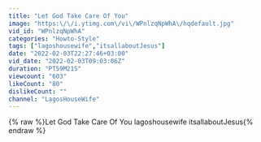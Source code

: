 ```yaml
---
title: "Let God Take Care Of You"
image: "https:\/\/i.ytimg.com\/vi\/WPnlzqNpWhA\/hqdefault.jpg"
vid_id: "WPnlzqNpWhA"
categories: "Howto-Style"
tags: ["lagoshousewife","itsallaboutJesus"]
date: "2022-02-03T22:27:46+03:00"
vid_date: "2022-02-03T09:03:06Z"
duration: "PT59M21S"
viewcount: "603"
likeCount: "80"
dislikeCount: ""
channel: "LagosHouseWife"
---
```

{% raw %}Let God Take Care Of You lagoshousewife itsallaboutJesus{% endraw %}
